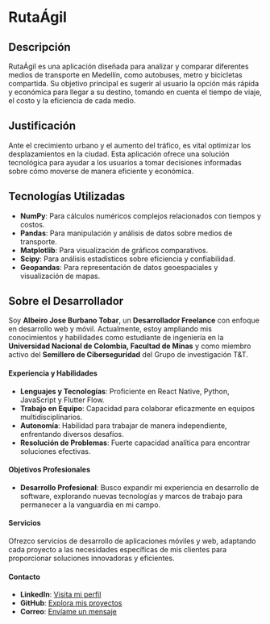 # RutaÁgil

## Descripción

RutaÁgil es una aplicación diseñada para analizar y comparar diferentes medios de transporte en Medellín, como autobuses, metro y bicicletas compartida. Su objetivo principal es sugerir al usuario la opción más rápida y económica para llegar a su destino, tomando en cuenta el tiempo de viaje, el costo y la eficiencia de cada medio.

## Justificación

Ante el crecimiento urbano y el aumento del tráfico, es vital optimizar los desplazamientos en la ciudad. Esta aplicación ofrece una solución tecnológica para ayudar a los usuarios a tomar decisiones informadas sobre cómo moverse de manera eficiente y económica.

## Tecnologías Utilizadas

- **NumPy**: Para cálculos numéricos complejos relacionados con tiempos y costos.
- **Pandas**: Para manipulación y análisis de datos sobre medios de transporte.
- **Matplotlib**: Para visualización de gráficos comparativos.
- **Scipy**: Para análisis estadísticos sobre eficiencia y confiabilidad.
- **Geopandas**: Para representación de datos geoespaciales y visualización de mapas.

## Sobre el Desarrollador

Soy **Albeiro Jose Burbano Tobar**, un **Desarrollador Freelance** con enfoque en desarrollo web y móvil. Actualmente, estoy ampliando mis conocimientos y habilidades como estudiante de ingeniería en la **Universidad Nacional de Colombia, Facultad de Minas** y como miembro activo del **Semillero de Ciberseguridad** del Grupo de investigación T&T.

#### Experiencia y Habilidades

- **Lenguajes y Tecnologías**: Proficiente en React Native, Python, JavaScript y Flutter Flow.
- **Trabajo en Equipo**: Capacidad para colaborar eficazmente en equipos multidisciplinarios.
- **Autonomía**: Habilidad para trabajar de manera independiente, enfrentando diversos desafíos.
- **Resolución de Problemas**: Fuerte capacidad analítica para encontrar soluciones efectivas.

#### Objetivos Profesionales

- **Desarrollo Profesional**: Busco expandir mi experiencia en desarrollo de software, explorando nuevas tecnologías y marcos de trabajo para permanecer a la vanguardia en mi campo.

#### Servicios

Ofrezco servicios de desarrollo de aplicaciones móviles y web, adaptando cada proyecto a las necesidades específicas de mis clientes para proporcionar soluciones innovadoras y eficientes.

#### Contacto

- **LinkedIn**: [Visita mi perfil](#http://www.linkedin.com/in/albeiro-jose-burbano-tobar-759ba4297)
- **GitHub**: [Explora mis proyectos](#https://github.com/AlbeiroBurbanoTobar)
- **Correo**: [Envíame un mensaje](mailto:aburbanot@unal.edu.co)
